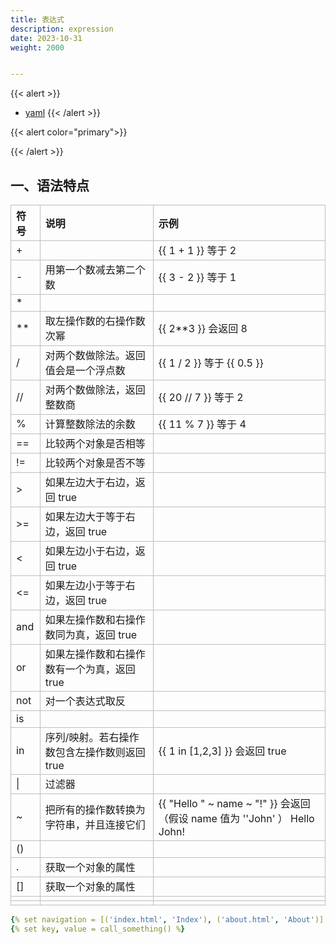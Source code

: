 ```yaml
---
title: 表达式
description: expression
date: 2023-10-31
weight: 2000


---
```

<style>
th, td {
  border: 1px solid rgb(190, 190, 190);
}
</style>
{{< alert >}}
- [yaml](https://www.cnblogs.com/nf01/articles/15686885.html)
{{< /alert >}}


{{< alert  color="primary">}}

{{< /alert >}}


## 一、语法特点


| 符号 | 说明                                        | 示例                                                                    |
|:-----|:--------------------------------------------|:------------------------------------------------------------------------|
| +    |                                             | {{ 1 + 1 }} 等于 2                                                      |
| -    | 用第一个数减去第二个数                      | {{ 3 - 2 }} 等于 1                                                      |
| *    |                                             |                                                                         |
| **   | 取左操作数的右操作数次幂                    | {{ 2**3 }} 会返回 8                                                     |
| /    | 对两个数做除法。返回值会是一个浮点数         | {{ 1 / 2 }} 等于 {{ 0.5 }}                                              |
| //   | 对两个数做除法，返回整数商                   | {{ 20 \/\/ 7 }} 等于 2                                                  |
| %    | 计算整数除法的余数                          | {{ 11 % 7 }} 等于 4                                                     |
| ==   | 比较两个对象是否相等                        |                                                                         |
| !=   | 比较两个对象是否不等                        |                                                                         |
| >    | 如果左边大于右边，返回 true                  |                                                                         |
| >=   | 如果左边大于等于右边，返回 true              |                                                                         |
| <    | 如果左边小于右边，返回 true                  |                                                                         |
| <=   | 如果左边小于等于右边，返回 true              |                                                                         |
| and  | 如果左操作数和右操作数同为真，返回 true      |                                                                         |
| or   | 如果左操作数和右操作数有一个为真，返回 true  |                                                                         |
| not  | 对一个表达式取反                            |                                                                         |
| is   |                                             |                                                                         |
| in   | 序列/映射。若右操作数包含左操作数则返回 true | {{ 1 in [1,2,3] }} 会返回 true                                          |
| \|   | 过滤器                                      |                                                                         |
| ~    | 把所有的操作数转换为字符串，并且连接它们     | {{ "Hello " ~ name ~ "!" }} 会返回（假设 name 值为 ''John' ） Hello John! |
| ()   |                                             |                                                                         |
| .    | 获取一个对象的属性                          |                                                                         |
| []   | 获取一个对象的属性                          |                                                                         |
|      |                                             |                                                                         |
|      |                                             |                                                                         |



```yaml
{% set navigation = [('index.html', 'Index'), ('about.html', 'About')] %}
{% set key, value = call_something() %}
```



